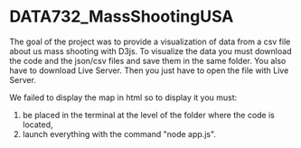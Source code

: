 # DATA732_MassShootingUSA

The goal of the project was to provide a visualization of data from a csv file about us mass shooting with D3js. 
To visualize the data you must download the code and the json/csv files and save them in the same folder. You also have to download Live Server. Then you just have to open the file with Live Server.

We failed to display the map in html so to display it you must:
  1) be placed in the terminal at the level of the folder where the code is located,
  2) launch everything with the command "node app.js".
